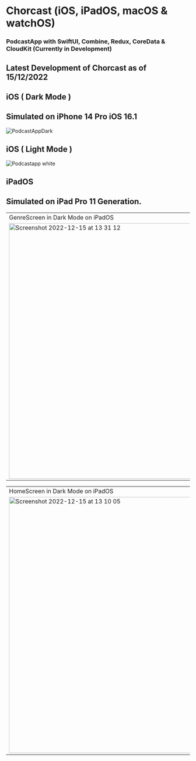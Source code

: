 # Chorcast (iOS, iPadOS, macOS & watchOS)
### PodcastApp with SwiftUI, Combine, Redux, CoreData &amp; CloudKit (Currently in Development)


## Latest Development of Chorcast as of 15/12/2022

## iOS ( Dark Mode )

## Simulated on iPhone 14 Pro iOS 16.1


![PodcastAppDark](https://user-images.githubusercontent.com/91268094/207863341-ca920154-6541-4655-8888-8d6048951f03.png)

## iOS ( Light Mode )

![Podcastapp white](https://user-images.githubusercontent.com/91268094/207865085-a402e080-0f98-44dd-a275-bc7cb496b676.png)


## iPadOS 

## Simulated on iPad Pro 11 Generation.

<table>
  <tr>
    <td>GenreScreen in Dark Mode on iPadOS</td>
    <td>GenreScreen in Light Mode on iPadOS</td>
  </tr>
  <tr>
    <td><img width="698" alt="Screenshot 2022-12-15 at 13 31 12" src="https://user-images.githubusercontent.com/91268094/207860333-ff658659-f50c-4f85-aabb-8622478c9986.png"></td>
    <td><img width="690" alt="Screenshot 2022-12-15 at 13 28 29" src="https://user-images.githubusercontent.com/91268094/207860354-5fdc520f-4a86-4fdc-b3bd-77ea59839215.png"></td>
  </tr>
 </table>
 
<table>
  <tr>
    <td>HomeScreen in Dark Mode on iPadOS</td>
    <td>HomeScreen in Light Mode on iPadOS</td>
  </tr>
  <tr>
    <td> <img width="700" alt="Screenshot 2022-12-15 at 13 10 05" src="https://user-images.githubusercontent.com/91268094/207856863-2ea46330-58e9-4801-bc33-93637e0bbe43.png"></td>
    <td><img width="700" alt="Screenshot 2022-12-15 at 13 12 17" src="https://user-images.githubusercontent.com/91268094/207856916-97e67d43-0e5f-4d17-87be-b1bb0c25d5d3.png"></td>
  </tr>
 </table>









